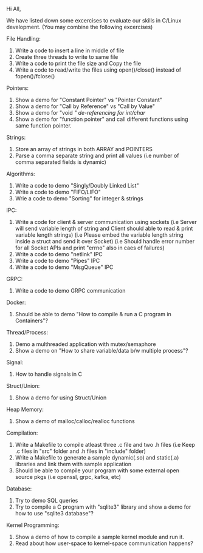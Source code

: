 Hi All,

We have listed down some excercises to evaluate our skills in C/Linux development. (You may combine the following excercises)

File Handling:
1) Write a code to insert a line in middle of file
2) Create three threads to write to same file
3) Write a code to print the file size and Copy the file
4) Write a code to read/write the files using open()/close() instead of fopen()/fclose()

Pointers:
1) Show a demo for "Constant Pointer" vs "Pointer Constant"
2) Show a demo for "Call by Reference" vs "Call by Value"
3) Show a demo for "void *" de-referencing for int/char*
4) Show a demo for "function pointer" and call different functions using same function pointer.

Strings:
1) Store an array of strings in both ARRAY and POINTERS
2) Parse a comma separate string and print all values (i.e number of comma separated fields is dynamic)

Algorithms:
1) Write a code to demo "Singly/Doubly Linked List"
2) Write a code to demo "FIFO/LIFO"
3) Wrie a code to demo "Sorting" for integer & strings

IPC:
1) Write a code for client & server communication using sockets 
  (i.e Server will send variable length of string and Client should able to read & print variable length strings)
  (i.e Please embed the variable length string inside a struct and send it over Socket)
  (i.e Should handle error number for all Socket APIs and print "errno" also in caes of failures)
2) Write a code to demo "netlink" IPC
3) Write a code to demo "Pipes" IPC
4) Write a code to demo "MsgQueue" IPC

GRPC:
1) Write a code to demo GRPC communication

Docker:
1) Should be able to demo "How to compile & run a C program in Containers"?

Thread/Process:
1) Demo a multhreaded application with mutex/semaphore
2) Show a demo on "How to share variable/data b/w multiple process"?

Signal:
1) How to handle signals in C

Struct/Union:
1) Show a demo for using Struct/Union

Heap Memory:
1) Show a demo of malloc/calloc/realloc functions

Compilation:
1) Write a Makefile to compile atleast three .c file and two .h files (i.e Keep .c files in "src" folder and .h files in "include" folder)
2) Write a Makefile to generate a sample dynamic(.so) and static(.a) libraries and link them with sample application
3) Should be able to compile your program with some external open source pkgs (i.e openssl, grpc, kafka, etc)

Database:
1) Try to demo SQL queries
2) Try to compile a C program with "sqlite3" library and show a demo for how to use "sqlite3 database"?


Kernel Programming:
1) Show a demo of how to compile a sample kernel module and run it.
2) Read about how user-space to kernel-space communication happens?
